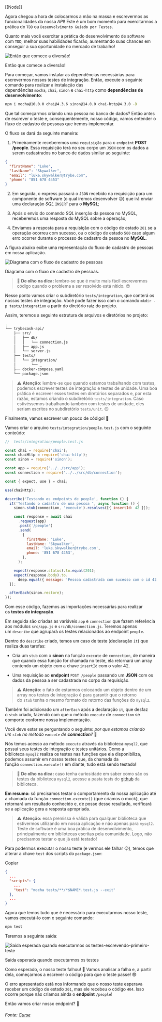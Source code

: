 [[Node]]


Agora chegou a hora de colocarmos a mão na massa e escrevermos as funcionalidades da nossa _API_! Este é um bom momento para exercitarmos a prática do `TDD` ou `Desenvolvimento Guiado por Testes`.

Quanto mais você exercitar a prática do desenvolvimento de software com `TDD`, melhor suas habilidades ficarão, aumentando suas chances em conseguir a sua oportunidade no mercado de trabalho!

![Então que comece a diversão!](https://content-assets.betrybe.com/prod/Ent%C3%A3o%20que%20comece%20a%20divers%C3%A3o!.gif)

Então que comece a diversão!

Para começar, vamos instalar as dependências necessárias para escrevermos nossos testes de integração. Então, execute o seguinte comando para realizar a instalação das dependências `mocha`, `chai`, `sinon` e `chai-http` como **dependências de desenvolvimento**:

```bash
npm i mocha@10.0.0 chai@4.3.6 sinon@14.0.0 chai-http@4.3.0 -D
```

Que tal começarmos criando uma pessoa no banco de dados? Então antes de escrever o teste e, consequentemente, nosso código, vamos entender o fluxo de cadastro de pessoas que iremos implementar.

O fluxo se dará da seguinte maneira:

1.  Primeiramente receberemos uma `requisição` para o `endpoint` **POST /people**. Essa requisição terá no seu corpo um `JSON` com os dados a serem cadastrados no banco de dados similar ao seguinte:

```json
{
  "firstName": "Luke",
  "lastName": "Skywalker",
  "email": "luke.skywalker@trybe.com",
  "phone": "851 678 4453"
}
```

2.  Em seguida, o express passará o `JSON` recebido na requisição para um componente de software (o qual iremos desenvolver 😉) que irá enviar uma declaração _SQL_ `INSERT` para o **MySQL**;
    
3.  Após o envio do comando _SQL_ inserção da pessoa no MySQL, receberemos uma resposta do MySQL sobre a operação;
    
4.  Enviamos a resposta para a requisição com o código de estado `201` se a operação ocorreu com sucesso, ou o código de estado `500` caso algum erro ocorrer durante o processo de cadastro da pessoa no **MySQL**.
    

A figura abaixo exibe uma representação do fluxo de cadastro de pessoas em nossa aplicação.

![Diagrama com o fluxo de cadastro de pessoas](https://content-assets.betrybe.com/prod/Diagrama%20com%20o%20fluxo%20de%20cadastro%20de%20pessoas.png)

Diagrama com o fluxo de cadastro de pessoas.

> 👀 **De olho na dica:** lembre-se que é muito mais fácil escrevermos código quando o problema a ser resolvido está nítido. 😉

Nesse ponto vamos criar o subdiretório `tests/integration`, que conterá os nossos testes de integração. Você pode fazer isso com o comando `mkdir -p tests/integration` a partir do diretório raiz do projeto.

Assim, teremos a seguinte estrutura de arquivos e diretórios no projeto:

```bash
.
└── trybecash-api/
    ├── src/
    │   ├── db/
    │   │   └── connection.js
    │   ├── app.js
    │   └── server.js
    ├── tests/
    │   └── integration/
    │       └── _
    ├── docker-compose.yaml
    └── package.json
```

> ⚠️ **Atenção:** lembre-se que quando estamos trabalhando com testes, podemos escrever testes de integração e testes de unidade. Uma boa prática é escrever esses testes em diretórios separados e, por esta razão, estamos criando o subdiretório `tests/integration`. Caso estivéssemos trabalhando também com testes de unidade, eles seriam escritos no subdiretório `tests/unit`. 😉

Finalmente, vamos escrever um pouco de código! 🙏

Vamos criar o arquivo `tests/integration/people.test.js` com o seguinte conteúdo:

```js
//  tests/integration/people.test.js

const chai = require('chai');
const chaiHttp = require('chai-http');
const sinon = require('sinon');

const app = require('../../src/app');
const connection = require('../../src/db/connection');

const { expect, use } = chai;

use(chaiHttp);

describe('Testando os endpoints de people', function () {
  it('Testando o cadastro de uma pessoa ', async function () {
    sinon.stub(connection, 'execute').resolves([{ insertId: 42 }]);

    const response = await chai
      .request(app)
      .post('/people')
      .send(
        {
          firstName: 'Luke',
          lastName: 'Skywalker',
          email: 'luke.skywalker@trybe.com',
          phone: '851 678 4453',
        },
      );

    expect(response.status).to.equal(201);
    expect(response.body).to.
      deep.equal({ message: 'Pessoa cadastrada com sucesso com o id 42' });
  });

  afterEach(sinon.restore);
});
```

Com esse código, fazemos as importações necessárias para realizar os **testes de integração**.

Em seguida são criadas as variáveis `app` e `connection` que fazem referência aos módulos `src/app.js` e `src/db/connection.js`. Teremos apenas um `describe` que agrupará os testes relacionados ao endpoint `people`.

Dentro do `describe` criado, temos um caso de teste (declaração `it`) que realiza duas tarefas:

-   Cria um `stub` com o **sinon** na função `execute` de `connection`, de maneira que quando essa função for chamada no teste, ela retornará um array contendo um objeto com a chave `insertId` com o valor 42.
    
-   Uma requisição ao **endpoint** `POST /people` passando um **JSON** com os dados da pessoa a ser cadastrada no corpo da requisição.
    

> ⚠️ **Atenção:** o fato de estarmos colocando um objeto dentro de um array nos testes de integração é para garantir que o retorno do `stub` tenha o mesmo formato do retorno das funções do `mysql2`.

Também foi adicionado um `afterEach` após a declaração `it`, que desfaz o `stub` criado, fazendo com que o método `execute` de `connection` se comporte conforme nossa implementação.

Você deve estar se perguntando o seguinte: _por que estamos criando um `stub` no método `execute` de **connection**?_ 🤔

Nós temos acesso ao método `execute` através da biblioteca `mysql2`, que possui seus testes de integração e testes unitários. Como a biblioteca `mysql2` realiza os testes nas funções que ela disponibiliza, podemos assumir em nossos testes que, da chamada da função `connection.execute()` em diante, tudo está sendo testado!

> 👀 **De olho na dica:** caso tenha curiosidade em saber como são os testes da biblioteca `mysql2`, acesse a pasta tests do [github](https://github.com/sidorares/node-mysql2) da biblioteca.

**Em resumo:** só precisamos testar o comportamento da nossa aplicação até a chamada da função `connection.execute()` (que criamos o mock), que retornará um resultado conhecido e, de posse desse resultado, verificará se a aplicação gera a resposta apropriada.

> ⚠️ **Atenção:** essa premissa é válida para qualquer biblioteca que estivermos utilizando em nossa aplicação e não apenas para `mysql2`. Teste de software é uma boa prática de desenvolvimento, principalmente em bibliotecas escritas pela comunidade. Logo, não precisamos testar o que já está testado!

Para podermos executar o nosso teste (e vermos ele falhar 😛), temos que alterar a chave `test` dos scripts do `package.json`:

Copiar

```json
{
  ...
  "scripts": {
    ...
    "test": "mocha tests/**/*$NAME*.test.js --exit"
  },
  ...
}
```

Agora que temos tudo que é necessário para executarmos nosso teste, vamos executá-lo com o seguinte comando:

```bash
npm test
```

Teremos a seguinte saída:

![Saída esperada quando executarmos os testes-escrevendo-primeiro-teste](https://content-assets.betrybe.com/prod/Sa%C3%ADda%20esperada%20quando%20executarmos%20os%20testes-escrevendo-primeiro-teste.png)

Saída esperada quando executarmos os testes

Como esperado, o nosso teste falhou! 🎉 Vamos analisar a falha e, a partir dela, começarmos a escrever o código para que o teste passe! 😎

O erro apresentado está nos informando que o nosso teste esperava receber um código de estado `201`, mas ele recebeu o código `404`. Isso ocorre porque não criamos ainda o **endpoint** `/people`!

Então vamos criar nosso endpoint? 🚀



###### Fonte: [Curse](https://app.betrybe.com/learn/course/5e938f69-6e32-43b3-9685-c936530fd326/module/94d0e996-1827-4fbc-bc24-c99fb592925b/section/2ed87e4f-9049-4314-8091-8f71b1925cf6/day/6b700197-22c6-4a2d-b791-b66d5247d3f0/lesson/84ce7903-c73a-42fe-81d9-36e3cb271cf6)
